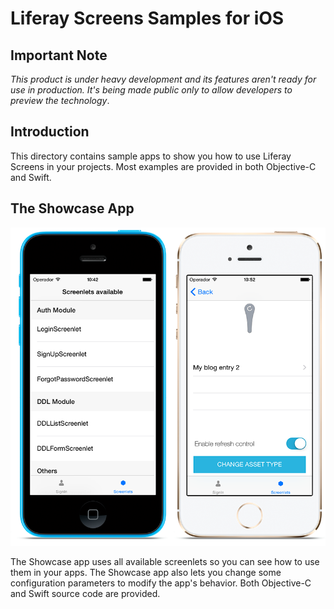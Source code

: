 # Liferay Screens Samples for iOS

## Important Note

*This product is under heavy development and its features aren't ready for use in production. It's being made public only to allow developers to preview the technology*.

## Introduction

This directory contains sample apps to show you how to use Liferay Screens in your projects. Most examples are provided in both Objective-C and Swift.

## The Showcase App

![The Showcase app.](../Documentation/Images/showcase.png)

The Showcase app uses all available screenlets so you can see how to use them in your apps. The Showcase app also lets you change some configuration parameters to modify the app's behavior. Both Objective-C and Swift source code are provided.
